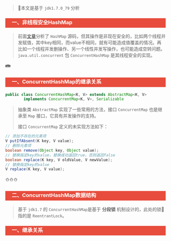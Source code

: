 > :dog:本文是基于 `jdk1.7.0_79` 分析

<h3 style="padding-bottom:6px; padding-left:20px; color:#ffffff; background-color:#E74C3C;">一、非线程安全HashMap</h3>

> 前面[文章](https://github.com/about-cloud/JavaCore)分析了 `HashMap` 源码，但其操作是非现在安全的，比如两个线程并发赋值，其中key相同，而value不相同，就有可能造成值覆盖的情况。再比如一个线程并发删操作、另一个线性并发写操作，也可能造成空转问题。`java.util.concurrent` 包 `ConcurrentHashMap` 是其线程安全的实现。



:family:

<h3 style="padding-bottom:6px; padding-left:20px; color:#ffffff; background-color:#E74C3C;">一、ConcurrentHashMap的继承关系</h3>

```java
public class ConcurrentHashMap<K, V> extends AbstractMap<K, V>
        implements ConcurrentMap<K, V>, Serializable
```

> 抽象类 `AbstractMap` 实现了一些常用的方法，接口 `ConcurrentMap` 也是继承至 `Map` 接口，它具有并发操作的支持。
>
> 接口 `ConcurrentMap` 定义的未实现方法如下：

```java
// 添加不存在的元素项
V putIfAbsent(K key, V value);
// 删除元素项
boolean remove(Object key, Object value);
// 替换指定key的value，替换成功返回true，否则返回false
boolean replace(K key, V oldValue, V newValue);
// 替换指定key的value
V replace(K key, V value);
```



⛄️⛄️⛄️

<h3 style="padding-bottom:6px; padding-left:20px; color:#ffffff; background-color:#E74C3C;">二、ConcurrentHashMap数据结构</h3>

> 基于 `jdk1.7` 的 `ConcurrentHashMap`是基于 **分段锁** 机制设计的，此处的锁🔐指的是 `ReentrantLock`。

<h3 style="padding-bottom:6px; padding-left:20px; color:#ffffff; background-color:#E74C3C;">一、继承关系</h3>